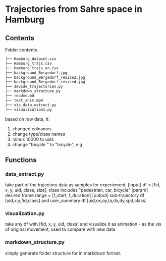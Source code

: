 # Trajectories from Sahre space in Hamburg
## Contents
Folder contents
```bash
├── Hamburg_dataset.csv
├── Hamburg_trajs.csv
├── Hamburg_trajs_en.csv
├── background_Bergedorf.jpg
├── background_Bergedorf_resize2.jpg
├── background_Bergedorf_resized.jpg
├── devide_trajectories.py
├── markdown_structure.py
├── readme.md
├── test_anim.mp4
├── vis_data_extract.py
└── visualization1.py
```
based on raw data, it:

1. changed colnames
2. change type/class names
3. minus 10000 to uids
4. change "bicycle   " to "bicycle", e.g.

## Functions 
### data_extract.py
take part of the trajectory data as samples for experiement.
[input] df = [fid, x, y, uid, class, size], class includes "pedestrian, car, bicycle"
[param] desired frame range = [f_start, f_duration]
[output] sub-trajectory df [uid,x,y,fid,class] and user_summary df [uid,ox,oy,ta,dx,dy,spd,class]

### visualization.py
take any df with [fid, x, y, uid, class] and visualize it as animation - as the vis of original movement, used to compare with new data

### markdown_structure.py
simply generate folder structure for in markdown format.

### 